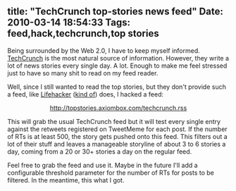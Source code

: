 title: "TechCrunch top-stories news feed"
Date: 2010-03-14 18:54:33
Tags: feed,hack,techcrunch,top stories
---
Being surrounded by the Web 2.0, I have to keep myself informed. <a href="http://techcrunch.com">TechCrunch</a> is the most natural source of information. However, they write a lot of news stories every single day. A lot. Enough to make me feel stressed just to have so many shit to read on my feed reader.

Well, since I still wanted to read the top stories, but they don't provide such a feed, like <a href="http://lifehacker.com/">Lifehacker</a> (<a href="http://lifehacker.com/tag/top/index.xml">kind of</a>) does, I hacked a feed:
<p style="text-align: center;"><a href="http://topstories.axiombox.com/techcrunch.rss">http://topstories.axiombox.com/techcrunch.rss</a></p>
This will grab the usual TechCrunch feed but it will test every single entry against the retweets registered on TweetMeme for each post. If the number of RTs is at least 500, the story gets pushed onto this feed. This filters out a lot of their stuff and leaves a manageable storyline of about 3 to 6 stories a day, coming from a 20 or 30+ stories a day on the regular feed.

Feel free to grab the feed and use it. Maybe in the future I'll add a configurable threshold parameter for the number of RTs for posts to be filtered. In the meantime, this what I got.
